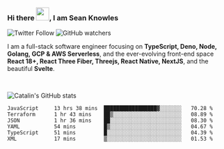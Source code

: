 ### Hi there <img src="https://raw.githubusercontent.com/MartinHeinz/MartinHeinz/master/wave.gif" width="30" />, I am Sean Knowles

![Twitter Follow](https://img.shields.io/twitter/follow/JuniorDEVed?style=social)  ![GitHub watchers](https://img.shields.io/github/watchers/JuniorDEVed/JuniorDEVed?style=social)

 I am a full-stack software engineer focusing on **TypeScript, Deno, Node, Golang, GCP & AWS Serverless**, and the ever-evolving front-end space **React 18+, React Three Fiber, Threejs, React Native, NextJS**, and the beautiful **Svelte**.
 
 <br>
 
 ![Catalin's GitHub stats](https://github-readme-stats.vercel.app/api?username=algoflows&theme=vue-dark)
 
 <!--START_SECTION:waka-->

```text
JavaScript     13 hrs 38 mins  █████████████████▓░░░░░░░   70.28 %
Terraform      1 hr 43 mins    ██▒░░░░░░░░░░░░░░░░░░░░░░   08.89 %
JSON           1 hr 36 mins    ██░░░░░░░░░░░░░░░░░░░░░░░   08.30 %
YAML           54 mins         █▒░░░░░░░░░░░░░░░░░░░░░░░   04.67 %
TypeScript     51 mins         █░░░░░░░░░░░░░░░░░░░░░░░░   04.39 %
XML            17 mins         ▒░░░░░░░░░░░░░░░░░░░░░░░░   01.53 %
```

<!--END_SECTION:waka-->
